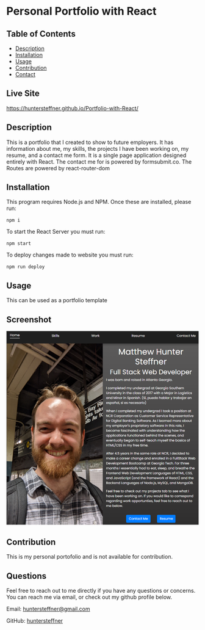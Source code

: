 # Personal Portfolio with React

## Table of Contents

- [Description](#description)
- [Installation](#installation)
- [Usage](#usage)
- [Contribution](#contribution)
- [Contact](#contact)

## Live Site

https://huntersteffner.github.io/Portfolio-with-React/

## Description

This is a portfolio that I created to show to future employers. It has information about me, my skills, the projects I have been working on, my resume, and a contact me form. It is a single page application designed entirely with React. The contact me for is powered by formsubmit.co. The Routes are powered by react-router-dom

## Installation

This program requires Node.js and NPM. Once these are installed, please run:

```
npm i
```
To start the React Server you must run:
```
npm start
```
To  deploy changes made to website you must run:
```
npm run deploy
```

## Usage

This can be used as a portfolio template


## Screenshot

![Alt text](./Screenshot.png "Homepage")

## Contribution

This is my personal portofolio and is not available for contribution.

## Questions

Feel free to reach out to me directly if you have any questions or concerns. You can reach me via email, or check out my github profile below.

Email: huntersteffner@gmail.com

GitHub: [huntersteffner](https://github.com/huntersteffner/)


